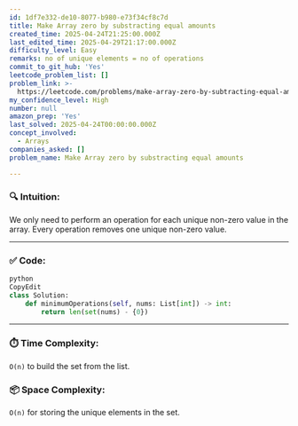 ```yaml
---
id: 1df7e332-de10-8077-b980-e73f34cf8c7d
title: Make Array zero by substracting equal amounts
created_time: 2025-04-24T21:25:00.000Z
last_edited_time: 2025-04-29T21:17:00.000Z
difficulty_level: Easy
remarks: no of unique elements = no of operations
commit_to_git_hub: 'Yes'
leetcode_problem_list: []
problem_link: >-
  https://leetcode.com/problems/make-array-zero-by-subtracting-equal-amounts/description/
my_confidence_level: High
number: null
amazon_prep: 'Yes'
last_solved: 2025-04-24T00:00:00.000Z
concept_involved:
  - Arrays
companies_asked: []
problem_name: Make Array zero by substracting equal amounts

---
```


### 🔍 **Intuition**:

We only need to perform an operation for each unique non-zero value in the array. Every operation removes one unique non-zero value.

***

### ✅ **Code**:

```python
python
CopyEdit
class Solution:
    def minimumOperations(self, nums: List[int]) -> int:
        return len(set(nums) - {0})


```

***

### ⏱️ **Time Complexity**:

`O(n)` to build the set from the list.

### 📦 **Space Complexity**:

`O(n)` for storing the unique elements in the set.
